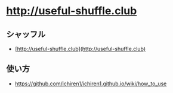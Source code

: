 http://useful-shuffle.club
==================
## シャッフル
* [http://useful-shuffle.club](http://useful-shuffle.club)  

## 使い方
* https://github.com/ichiren1/ichiren1.github.io/wiki/how_to_use
